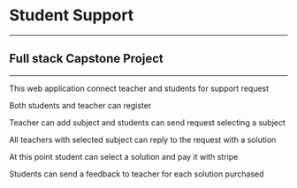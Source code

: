 <html>
<head>
    <meta charset="UTF-8">
    <meta name="viewport" content="width=device-width, initial-scale=1.0">
    <title>README</title>
<style>

p{
font-size: 18px;
}
</style>
</head>

<body>
<h1>Student Support</h1>
<hr>
<h2>Full stack Capstone Project</h2>
<hr>
<p>This web application connect teacher and students for support request</p>
<p>Both students and teacher can register</p>
<p>Teacher can add subject and students can send request selecting a subject</p>
<p>All teachers with selected subject can reply to the request with a solution</p>
<p>At this point student can select a solution and pay it with stripe</p>
<p>Students can send a feedback to teacher for each solution purchased</p>
</body>
</html>
